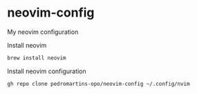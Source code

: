 # neovim-config
My neovim configuration

Install neovim
```bash
brew install neovim
```
Install neovim configuration
```bash
gh repo clone pedromartins-opo/neovim-config ~/.config/nvim
```
